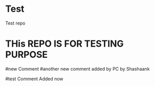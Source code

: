 # Test
Test repo
# THis REPO IS FOR TESTING PURPOSE
#new Comment
#another new comment added by PC by Shashaank


#test Comment Added now
